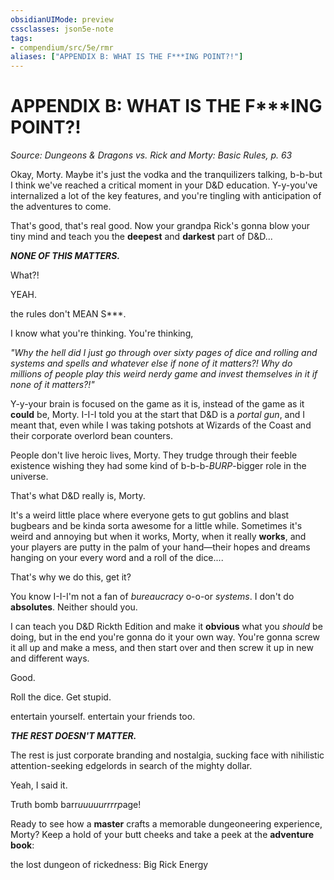 ```yaml
---
obsidianUIMode: preview
cssclasses: json5e-note
tags:
- compendium/src/5e/rmr
aliases: ["APPENDIX B: WHAT IS THE F***ING POINT?!"]
---
```

# APPENDIX B: WHAT IS THE F***ING POINT?!
*Source: Dungeons & Dragons vs. Rick and Morty: Basic Rules, p. 63* 

Okay, Morty. Maybe it's just the vodka and the tranquilizers talking, b-b-but I think we've reached a critical moment in your D&D education. Y-y-you've internalized a lot of the key features, and you're tingling with anticipation of the adventures to come.

That's good, that's real good. Now your grandpa Rick's gonna blow your tiny mind and teach you the **deepest** and **darkest** part of D&D...

***NONE OF THIS MATTERS.***

What?!

YEAH.

the rules don't MEAN S***.

I know what you're thinking. You're thinking,

*"Why the hell did I just go through over sixty pages of dice and rolling and systems and spells and whatever else if none of it matters?! Why do millions of people play this weird nerdy game and invest themselves in it if none of it matters?!"*

Y-y-your brain is focused on the game as it is, instead of the game as it **could** be, Morty. I-I-I told you at the start that D&D is a *portal gun*, and I meant that, even while I was taking potshots at Wizards of the Coast and their corporate overlord bean counters.

People don't live heroic lives, Morty. They trudge through their feeble existence wishing they had some kind of b-b-b-*BURP*-bigger role in the universe.

That's what D&D really is, Morty.

It's a weird little place where everyone gets to gut goblins and blast bugbears and be kinda sorta awesome for a little while. Sometimes it's weird and annoying but when it works, Morty, when it really **works**, and your players are putty in the palm of your hand—their hopes and dreams hanging on your every word and a roll of the dice....

That's why we do this, get it?

You know I-I-I'm not a fan of *bureaucracy* o-o-or *systems*. I don't do **absolutes**. Neither should you.

I can teach you D&D Rickth Edition and make it **obvious** what you *should* be doing, but in the end you're gonna do it your own way. You're gonna screw it all up and make a mess, and then start over and then screw it up in new and different ways.

Good.

Roll the dice. Get stupid.

entertain yourself. entertain your friends too.

***THE REST DOESN'T MATTER.***

The rest is just corporate branding and nostalgia, sucking face with nihilistic attention-seeking edgelords in search of the mighty dollar.

Yeah, I said it.

Truth bomb barr*uuuuurrrrp*age!

Ready to see how a **master** crafts a memorable dungeoneering experience, Morty? Keep a hold of your butt cheeks and take a peek at the **adventure book**:

the lost dungeon of rickedness: Big Rick Energy